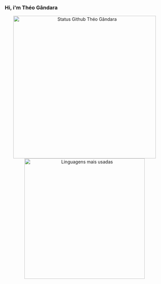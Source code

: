 
### Hi, i'm Théo Gândara

<div align="center">
<img width="450em" alt="Status Github Théo Gândara" src="https://github-readme-stats.vercel.app/api?username=theogandara&show_icons=true&theme=dracula" />
<img width="380em" alt="Linguagens mais usadas" src="https://github-readme-stats.vercel.app/api/top-langs/?username=theogandara&layout=compact&theme=dracula"/>
</div>
